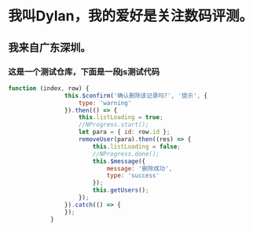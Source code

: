 # 我叫Dylan，我的爱好是关注数码评测。
## 我来自广东深圳。
### 这是一个测试仓库，下面是一段js测试代码
```javascript
function (index, row) {
				this.$confirm('确认删除该记录吗?', '提示', {
					type: 'warning'
				}).then(() => {
					this.listLoading = true;
					//NProgress.start();
					let para = { id: row.id };
					removeUser(para).then((res) => {
						this.listLoading = false;
						//NProgress.done();
						this.$message({
							message: '删除成功',
							type: 'success'
						});
						this.getUsers();
					});
				}).catch(() => {
				});
			}
```
